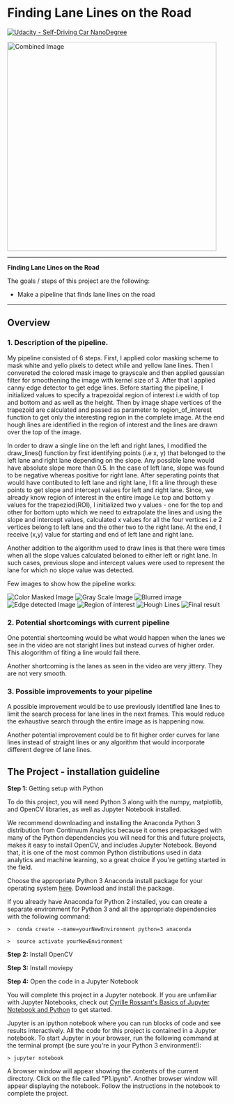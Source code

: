 # **Finding Lane Lines on the Road** 
[![Udacity - Self-Driving Car NanoDegree](https://s3.amazonaws.com/udacity-sdc/github/shield-carnd.svg)](http://www.udacity.com/drive)

<img src="examples/laneLines_thirdPass.jpg" width="480" alt="Combined Image" />

---

**Finding Lane Lines on the Road**

The goals / steps of this project are the following:
* Make a pipeline that finds lane lines on the road


[//]: # (Image References)

[image1]: ./examples/masked_img.jpg "masked_img"
[image2]: ./examples/gray.jpg "gray"
[image3]: ./examples/blur.jpg "blur"
[image4]: ./examples/edge.jpg "edge"
[image5]: ./examples/roi.jpg "roi"
[image6]: ./examples/lines.jpg "lines"
[image7]: ./examples/result.jpg "result"


---

Overview
---

### 1. Description of the pipeline. 

My pipeline consisted of 6 steps. First, I applied color masking scheme to mask white and yello pixels to detect while and yellow lane lines. Then I convereted the colored mask image to grayscale and then applied gaussian filter for smoothening the image with kernel size of 3. After that I applied canny edge detector to get edge lines. Before starting the pipeline, I initialized values to specify a trapezoidal region of interest i.e width of top and bottom and as well as the height. Then by image shape vertices of the trapezoid are calculated and passed as parameter to region_of_interest function to get only the interesting region in the complete image. At the end hough lines are identified in the region of interest and the lines are drawn over the top of the image.


In order to draw a single line on the left and right lanes, I modified the draw_lines() function by first identifying points (i.e x, y) that belonged to the left lane and right lane depending on the slope. Any possible lane would have absolute slope more than 0.5. In the case of left lane, slope was found to be negative whereas positive for right lane. After seperating points that would have contibuted to left lane and right lane, I fit a line through these points to get slope and intercept values for left and right lane. Since, we already know region of interest in the entire image i.e top and bottom y values for the trapeziod(ROI), I initialized two y values - one for the top and other for bottom upto which we need to extrapolate the lines and using the slope and intercept values, calculated x values for all the four vertices i.e 2 vertices belong to left lane and the other two to the right lane.
At the end, I receive (x,y) value for starting and end of left lane and right lane.

Another addition to the algorithm used to draw lines is that there were times when all the slope values calculated beloned to either left or right lane. In such cases, previous slope and intercept values were used to represent the lane for which no slope value was detected.

Few images to show how the pipeline works: 

![Color Masked Image][image1]
![Gray Scale Image][image2]
![Blurred image][image3]
![Edge detected Image][image4]
![Region of interest][image5]
![Hough Lines][image6]
![Final result][image7]


### 2. Potential shortcomings with current pipeline


One potential shortcoming would be what would happen when the lanes we see in the video are not staright lines but instead curves of higher order. This alogorithm of fiting a line would fail there.

Another shortcoming is the lanes as seen in the video are very jittery. They are not very smooth.


### 3. Possible improvements to your pipeline

A possible improvement would be to use previously identified lane lines to limit the search process for lane lines in the next frames. This would reduce the exhaustive search through the entire image as is happening now.

Another potential improvement could be to fit higher order curves for lane lines instead of straight lines or any algorithm that would incorporate different degree of lane lines.


The Project - installation guideline
---
**Step 1:** Getting setup with Python

To do this project, you will need Python 3 along with the numpy, matplotlib, and OpenCV libraries, as well as Jupyter Notebook installed. 

We recommend downloading and installing the Anaconda Python 3 distribution from Continuum Analytics because it comes prepackaged with many of the Python dependencies you will need for this and future projects, makes it easy to install OpenCV, and includes Jupyter Notebook.  Beyond that, it is one of the most common Python distributions used in data analytics and machine learning, so a great choice if you're getting started in the field.

Choose the appropriate Python 3 Anaconda install package for your operating system <A HREF="https://www.continuum.io/downloads" target="_blank">here</A>.   Download and install the package.

If you already have Anaconda for Python 2 installed, you can create a separate environment for Python 3 and all the appropriate dependencies with the following command:

`>  conda create --name=yourNewEnvironment python=3 anaconda`

`>  source activate yourNewEnvironment`

**Step 2:** Install OpenCV

**Step 3:** Install moviepy  

**Step 4:** Open the code in a Jupyter Notebook

You will complete this project in a Jupyter notebook.  If you are unfamiliar with Jupyter Notebooks, check out <A HREF="https://www.packtpub.com/books/content/basics-jupyter-notebook-and-python" target="_blank">Cyrille Rossant's Basics of Jupyter Notebook and Python</A> to get started.

Jupyter is an ipython notebook where you can run blocks of code and see results interactively.  All the code for this project is contained in a Jupyter notebook. To start Jupyter in your browser, run the following command at the terminal prompt (be sure you're in your Python 3 environment!):

`> jupyter notebook`

A browser window will appear showing the contents of the current directory.  Click on the file called "P1.ipynb".  Another browser window will appear displaying the notebook.  Follow the instructions in the notebook to complete the project.  